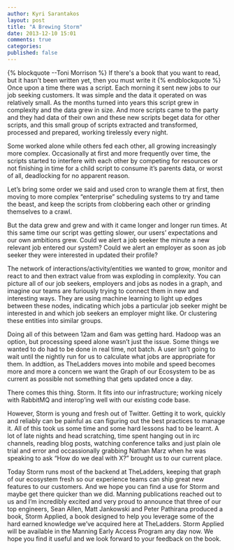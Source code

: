 ```yaml
---
author: Kyri Sarantakos
layout: post
title: "A Brewing Storm"
date: 2013-12-10 15:01
comments: true
categories: 
published: false
---
```

{% blockquote --Toni Morrison %}
If there's a book that you want to read, but it hasn't been written yet, then you must write it
{% endblockquote %}
Once upon a time there was a script. Each morning it sent new jobs to our job seeking customers. It was simple and the data it operated on was relatively small.  As the months turned into years this script grew in complexity and the data grew in size.  And more scripts came to the party and they had data of their own and these new scripts beget data for other scripts, and this small group of scripts extracted and transformed, processed and prepared, working tirelessly every night.

Some worked alone while others fed each other, all growing increasingly more complex.  Occasionally at first and more frequently over time, the scripts started to interfere with each other by competing for resources or not finishing in time for a child script to consume it’s parents data, or worst of all, deadlocking for no apparent reason.  

Let’s bring some order we said and used cron to wrangle them at first, then moving to more complex “enterprise” scheduling systems to try and tame the beast, and keep the scripts from clobbering each other or grinding themselves to a crawl.

But the data grew and grew and with it came longer and longer run times.  At this same time our script was getting slower, our users’ expectations and our own ambitions grew.  Could we alert a job seeker the minute a new relevant job entered our system?  Could we alert an employer as soon as job seeker they were interested in updated their profile?

The network of interactions/activity/entities we wanted to grow, monitor and react to and then extract value from was exploding in complexity.  You can picture all of our job seekers, employers and jobs as nodes in a graph, and imagine our teams are furiously trying to connect them in new and interesting ways.  They are using machine learning to light up edges between these nodes, indicating which jobs a particular job seeker might be interested in and which job seekers an employer might like.  Or clustering these entities into similar groups.

Doing all of this between 12am and 6am was getting hard. Hadoop was an option, but processing speed alone wasn’t just the issue.  Some things we wanted to do had to be done in real time, not batch.  A user isn’t going to wait until the nightly run for us to calculate what jobs are appropriate for them.  In addtion, as TheLadders moves into mobile and speed becomes more and more a concern we want the Graph of our Ecosystem to be as current as possible not something that gets updated once a day.

There comes this thing. Storm. It fits into our infrastructure; working nicely with RabbitMQ and interop’ing well with our existing code base.  

However, Storm is young and fresh out of Twitter.  Getting it to work, quickly and reliably can be painful as can figuring out the best practices to manage it.  All of this took us some time and some hard lessons had to be learnt.  A lot of late nights and head scratching, time spent hanging out in irc channels, reading blog posts, watching conference talks and just plain ole trial and error and occassionally grabbing Nathan Marz when he was speaking to ask “How do we deal with X?” brought us to our current place. 

Today Storm runs most of the backend at TheLadders, keeping that graph of our ecosystem fresh so our experience teams can ship great new features to our customers.  And we hope you can find a use for Storm and maybe get there quicker than we did.  Manning publications reached out to us and I’m incredibly excited and very proud to announce that three of our top engineers, Sean Allen, Matt Jankowski and Peter Pathirana produced a book, Storm Applied, a book designed to help you leverage some of the hard earned knowledge we’ve acquired here at TheLadders. Storm Applied will be available in the Manning Early Access Program any day now.  We hope you find it useful and we look forward to your feedback on the book.
